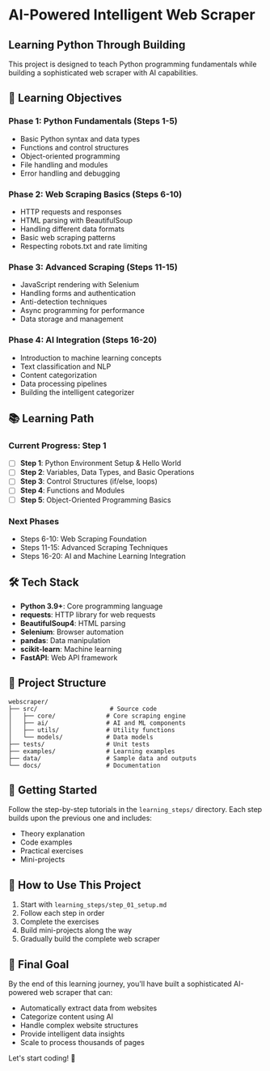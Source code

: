 # AI-Powered Intelligent Web Scraper
## Learning Python Through Building

This project is designed to teach Python programming fundamentals while building a sophisticated web scraper with AI capabilities.

## 🎯 Learning Objectives

### Phase 1: Python Fundamentals (Steps 1-5)
- Basic Python syntax and data types
- Functions and control structures
- Object-oriented programming
- File handling and modules
- Error handling and debugging

### Phase 2: Web Scraping Basics (Steps 6-10)
- HTTP requests and responses
- HTML parsing with BeautifulSoup
- Handling different data formats
- Basic web scraping patterns
- Respecting robots.txt and rate limiting

### Phase 3: Advanced Scraping (Steps 11-15)
- JavaScript rendering with Selenium
- Handling forms and authentication
- Anti-detection techniques
- Async programming for performance
- Data storage and management

### Phase 4: AI Integration (Steps 16-20)
- Introduction to machine learning concepts
- Text classification and NLP
- Content categorization
- Data processing pipelines
- Building the intelligent categorizer

## 📚 Learning Path

### Current Progress: Step 1
- [ ] **Step 1**: Python Environment Setup & Hello World
- [ ] **Step 2**: Variables, Data Types, and Basic Operations
- [ ] **Step 3**: Control Structures (if/else, loops)
- [ ] **Step 4**: Functions and Modules
- [ ] **Step 5**: Object-Oriented Programming Basics

### Next Phases
- Steps 6-10: Web Scraping Foundation
- Steps 11-15: Advanced Scraping Techniques
- Steps 16-20: AI and Machine Learning Integration

## 🛠️ Tech Stack
- **Python 3.9+**: Core programming language
- **requests**: HTTP library for web requests
- **BeautifulSoup4**: HTML parsing
- **Selenium**: Browser automation
- **pandas**: Data manipulation
- **scikit-learn**: Machine learning
- **FastAPI**: Web API framework

## 📁 Project Structure
```
webscraper/
├── src/                    # Source code
│   ├── core/              # Core scraping engine
│   ├── ai/                # AI and ML components
│   ├── utils/             # Utility functions
│   └── models/            # Data models
├── tests/                 # Unit tests
├── examples/              # Learning examples
├── data/                  # Sample data and outputs
└── docs/                  # Documentation
```

## 🚀 Getting Started

Follow the step-by-step tutorials in the `learning_steps/` directory. Each step builds upon the previous one and includes:
- Theory explanation
- Code examples
- Practical exercises
- Mini-projects

## 📖 How to Use This Project

1. Start with `learning_steps/step_01_setup.md`
2. Follow each step in order
3. Complete the exercises
4. Build mini-projects along the way
5. Gradually build the complete web scraper

## 🎯 Final Goal

By the end of this learning journey, you'll have built a sophisticated AI-powered web scraper that can:
- Automatically extract data from websites
- Categorize content using AI
- Handle complex website structures
- Provide intelligent data insights
- Scale to process thousands of pages

Let's start coding! 🐍
